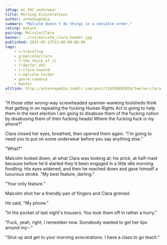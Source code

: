 ```yaml
---
idtag: mc_t01_underwear
title: Morning Eviscerations
author: antennapedia
summary: "Malcolm doesn't do things in a sensible order."
rating: mature
pairing: Malcolm/Clara
banner: ../css/malcolm_clara_header.jpg
published: 2015-05-13T12:00:00-08:00
tags:
    - s:traveling
    - p:malcolm/clara
    - f:the_thick_of_it
    - f:doctor_who
    - c:clara-oswald
    - c:malcolm tucker
    - genre:romance
    - banter
altlink: http://antennapedia.tumblr.com/post/118916892858/twelve-clara-or-malcolm-clara-im-going-to-need
---
```

"If those utter wrong-way screwheaded spanner-wanking toolsheds think that getting in on repealing the fucking Human Rights Act is going to help them in the next election I am going to disabuse them of the fucking notion by disabusing them of their fucking heads! Where the fucking fuck is my phone?"

Clara closed her eyes, breathed, then opened them again. "I'm going to need you to put on some underwear before you say anything else."

"What?"

Malcolm looked down, at what Clara was looking at: his prick, at half-mast because before he'd started they'd been engaged in a little idle morning fondling. His eyes widened, and then he reached down and gave himself a luxurious stroke. "My best feature, darling."

"Your only feature."

Malcolm shot her a friendly pair of fingers and Clara grinned.

He said, "My phone."

"In the pocket of last night's trousers. You took them off in rather a hurry."

"Fuck, yeah, right, I remember now. Somebody wanted to get her lips around my--"

"Shut up and get to your morning eviscerations. I have a class to go teach."
